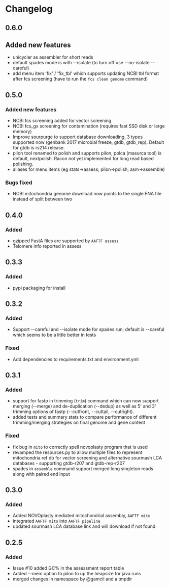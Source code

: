 # Changelog

## 0.6.0

## Added new features

 - unicycler as assembler for short reads
 - default spades mode is with --isolate (to turn off use --no-isolate --careful)
 - add menu item 'fix' / 'fix_tbl' which supports updating NCBI tbl format after fcs screening (have to run the `fcs clean genome` command)
## 0.5.0

### Added new features

 - NCBI fcs screening added for vector screening
 - NCBI fcs_gx screening for contamination (requires fast SSD disk or large memory)
 - Improve sourpurge to support database downloading, 3 types supported now (genbank 2017 microbial freeze, gtdb, gtdb_rep). Default for gtdb is rs214 release.
 - pilon tool renamed to polish and supports pilon, polca (masurca tool) is default, nextpolish. Racon not yet implemented for long read based polishing.
 - aliases for menu items (eg stats->assess; pilon->polish; asm->assemble)

### Bugs fixed

 - NCBI mitochondria genome download now points to the single FNA file instead of split between two

## 0.4.0

### Added

 - gzipped FastA files are supported by `AAFTF assess`
 - Telomere info reported in assess

## 0.3.3

### Added

 - pypi packaging for install

## 0.3.2

### Added

 - Support --careful and --isolate mode for spades run; default is --careful which seems to be a little better in tests

### Fixed

 - Add dependencies to requirements.txt and environment.yml

## 0.3.1

### Added
  - support for fastp in trimming (`trim`) command which can now support merging (--merge) and de-duplication (--dedup) as well as 5' and 3' trimming options of fastp (--cutfront, --cuttail, --cutright).
  -  added tests and summary stats to compare performance of different trimming/merging strategies on final genome and gene content

### Fixed
  - fix bug in `mito` to correctly spell novoplasty program that is used
  - revamped the resources.py to allow multiple files to represent mitochondria ref db for vector screening and alternative sourmash LCA databases - supporting gtdb-r207 and gtdb-rep-r207
  - spades in `assemble` command support merged long singleton reads along with paired end input


## 0.3.0

### Added

- Added NOVOplasty mediated mitochondrial assembly, `AAFTF mito`
- integrated `AAFTF mito` into `AAFTF pipeline`
- updated sourmash LCA database link and will download if not found


## 0.2.5

### Added

- Issue #10 added GC% in the assessment report table
- Added --mem option to pilon to up the heapsize for java runs
- merged changes in namespace by @gamcil and a tmpdir
